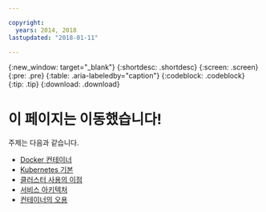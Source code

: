 ```yaml
---

copyright:
  years: 2014, 2018
lastupdated: "2018-01-11"

---
```


{:new_window: target="_blank"}
{:shortdesc: .shortdesc}
{:screen: .screen}
{:pre: .pre}
{:table: .aria-labeledby="caption"}
{:codeblock: .codeblock}
{:tip: .tip}
{:download: .download}


# 이 페이지는 이동했습니다! 

주제는 다음과 같습니다. 
 - [Docker 컨테이너](cs_tech.html#docker_containers)
 - [Kubernetes 기본](cs_tech.html#kubernetes_basics)
 - [클러스터 사용의 이점](cs_why.html#benefits)
 - [서비스 아키텍처](cs_tech.html#architecture)
 - [컨테이너의 오용](cs_why.html#terms)
